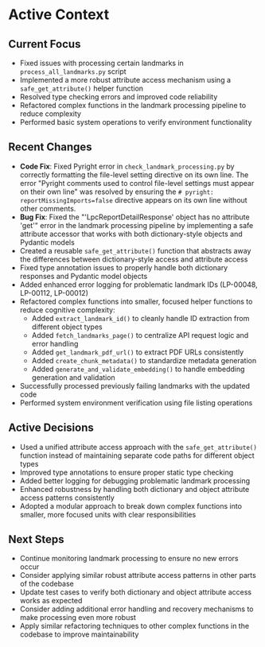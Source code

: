 # Active Context

## Current Focus

- Fixed issues with processing certain landmarks in `process_all_landmarks.py` script
- Implemented a more robust attribute access mechanism using a `safe_get_attribute()`
  helper function
- Resolved type checking errors and improved code reliability
- Refactored complex functions in the landmark processing pipeline to reduce complexity
- Performed basic system operations to verify environment functionality

## Recent Changes

- **Code Fix**: Fixed Pyright error in `check_landmark_processing.py` by correctly
  formatting the file-level setting directive on its own line. The error "Pyright
  comments used to control file-level settings must appear on their own line" was
  resolved by ensuring the `# pyright: reportMissingImports=false` directive appears on
  its own line without other comments.
- **Bug Fix**: Fixed the "'LpcReportDetailResponse' object has no attribute 'get'" error
  in the landmark processing pipeline by implementing a safe attribute accessor that
  works with both dictionary-style objects and Pydantic models
- Created a reusable `safe_get_attribute()` function that abstracts away the differences
  between dictionary-style access and attribute access
- Fixed type annotation issues to properly handle both dictionary responses and Pydantic
  model objects
- Added enhanced error logging for problematic landmark IDs (LP-00048, LP-00112,
  LP-00012)
- Refactored complex functions into smaller, focused helper functions to reduce
  cognitive complexity:
  - Added `extract_landmark_id()` to cleanly handle ID extraction from different object
    types
  - Added `fetch_landmarks_page()` to centralize API request logic and error handling
  - Added `get_landmark_pdf_url()` to extract PDF URLs consistently
  - Added `create_chunk_metadata()` to standardize metadata generation
  - Added `generate_and_validate_embedding()` to handle embedding generation and
    validation
- Successfully processed previously failing landmarks with the updated code
- Performed system environment verification using file listing operations

## Active Decisions

- Used a unified attribute access approach with the `safe_get_attribute()` function
  instead of maintaining separate code paths for different object types
- Improved type annotations to ensure proper static type checking
- Added better logging for debugging problematic landmark processing
- Enhanced robustness by handling both dictionary and object attribute access patterns
  consistently
- Adopted a modular approach to break down complex functions into smaller, more focused
  units with clear responsibilities

## Next Steps

- Continue monitoring landmark processing to ensure no new errors occur
- Consider applying similar robust attribute access patterns in other parts of the
  codebase
- Update test cases to verify both dictionary and object attribute access works as
  expected
- Consider adding additional error handling and recovery mechanisms to make processing
  even more robust
- Apply similar refactoring techniques to other complex functions in the codebase to
  improve maintainability
